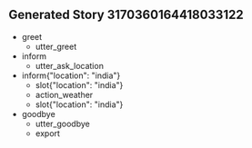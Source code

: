 ## Generated Story 3170360164418033122
* greet
    - utter_greet
* inform
    - utter_ask_location
* inform{"location": "india"}
    - slot{"location": "india"}
    - action_weather
    - slot{"location": "india"}
* goodbye
    - utter_goodbye
    - export

